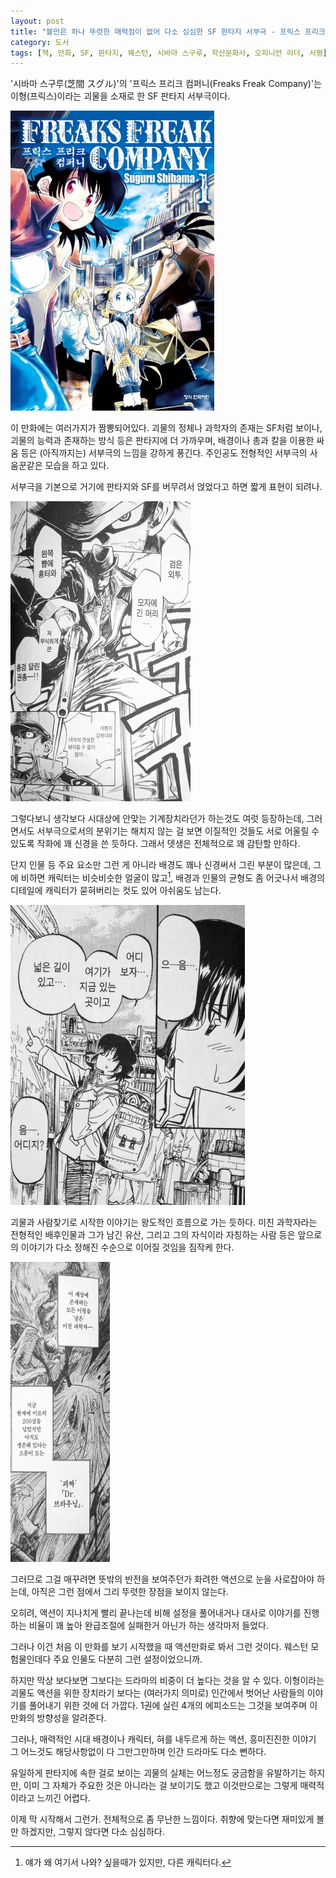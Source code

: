 ```yaml
---
layout: post
title: "볼만은 하나 뚜렷한 매력점이 없어 다소 심심한 SF 판타지 서부극 - 프릭스 프리크 컴퍼니 1"
category: 도서
tags: [책, 만화, SF, 판타지, 웨스턴, 시바마 스구루, 학산문화사, 오피니언 리더, 서평]
---
```


'시바마 스구루(芝間 スグル)'의
'프릭스 프리크 컴퍼니(Freaks Freak Company)'는
이형(프릭스)이라는 괴물을 소재로 한 SF 판타지 서부극이다.

![커버](/images/book/freaks-freak-company-1-comic-book-h480.jpg)

이 만화에는 여러가지가 짬뽕되어있다.
괴물의 정체나 과학자의 존재는 SF처럼 보이나,
괴물의 능력과 존재하는 방식 등은 판타지에 더 가까우며,
배경이나 총과 칼을 이용한 싸움 등은 (아직까지는) 서부극의 느낌을 강하게 풍긴다.
주인공도 전형적인 서부극의 사움꾼같은 모습을 하고 있다.

서부극을 기본으로 거기에 판타지와 SF를 버무려서 얹었다고 하면 짧게 표현이 되려나.

![20](/images/book/freaks-freak-company-1-comic-book-p020.jpg)

그렇다보니 생각보다 시대상에 안맞는 기계장치라던가 하는것도 여럿 등장하는데,
그러면서도 서부극으로서의 분위기는 해치지 않는 걸 보면
이질적인 것들도 서로 어울릴 수 있도록
작화에 꽤 신경을 쓴 듯하다.
그래서 뎃생은 전체적으로 꽤 감탄할 만하다.

단지 인물 등 주요 요소만 그런 게 아니라
배경도 꽤나 신경써서 그린 부분이 많은데,
그에 비하면 캐릭터는 비슷비슷한 얼굴이 많고[^1],
배경과 인물의 균형도 좀 어긋나서
배경의 디테일에 캐릭터가 묻혀버리는 컷도 있어 아쉬움도 남는다.

[^1]: 얘가 왜 여기서 나와? 싶을때가 있지만, 다른 캐릭터다.

![23](/images/book/freaks-freak-company-1-comic-book-p023.jpg)

괴물과 사람찾기로 시작한 이야기는 왕도적인 흐름으로 가는 듯하다.
미친 과학자라는 전형적인 배후인물과 그가 남긴 유산,
그리고 그의 자식이라 자칭하는 사람 등은 앞으로의 이야기가 다소 정해진 수순으로 이어질 것임을 짐작케 한다.

![47](/images/book/freaks-freak-company-1-comic-book-p047.jpg)

그러므로 그걸 매꾸려면 뜻밖의 반전을 보여주던가
화려한 액션으로 눈을 사로잡아야 하는데,
아직은 그런 점에서 그리 뚜렷한 장점을 보이지 않는다.

오히려, 액션이 지나치게 빨리 끝나는데 비해
설정을 풀어내거나 대사로 이야기를 진행하는 비율이 꽤 높아
완급조절에 실패한거 아닌가 하는 생각마저 들었다.

그러나 이건 처음 이 만화를 보기 시작했을 때 액션만화로 봐서 그런 것이다.
웨스턴 모험물인데다 주요 인물도 다분히 그런 설정이었으니까.

하지만 막상 보다보면 그보다는 드라마의 비중이 더 높다는 것을 알 수 있다.
이형이라는 괴물도 액션을 위한 장치라기 보다는
(여러가지 의미로) 인간에서 벗어난 사람들의 이야기를 풀어내기 위한 것에 더 가깝다.
1권에 실린 4개의 에피소드는 그것을 보여주며 이 만화의 방향성을 알려준다.

그러나, 매력적인 시대 배경이나 캐릭터,
혀를 내두르게 하는 액션,
흥미진진한 이야기 그 어느것도 해당사항없이 다 그만그만하며
인간 드라마도 다소 뻔하다.

유일하게 판타지에 속한 걸로 보이는 괴물의 실체는 어느정도 궁금함을 유발하기는 하지만,
이미 그 자체가 주요한 것은 아니라는 걸 보이기도 했고
이것만으로는 그렇게 매력적이라고 느끼긴 어렵다.

이제 막 시작해서 그런가.
전체적으로 좀 무난한 느낌이다.
취향에 맞는다면 재미있게 볼만 하겠지만, 그렇지 않다면 다소 심심하다.
